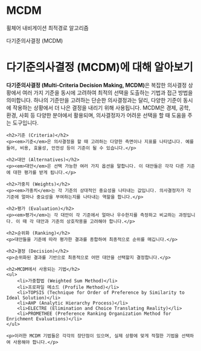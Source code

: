 # MCDM
휠체어 내비게이션 최적경로 알고리즘

<!DOCTYPE html>
<html>
<head>
    다기준의사결정 (MCDM)
</head>
<body>
    <h1>다기준의사결정 (MCDM)에 대해 알아보기</h1>
    <p><strong>다기준의사결정 (Multi-Criteria Decision Making, MCDM)</strong>은 복잡한 의사결정 상황에서 여러 가지 기준을 동시에 고려하여 최적의 선택을 도출하는 기법과 접근 방법을 의미합니다. 하나의 기준만을 고려하는 단순한 의사결정과는 달리, 다양한 기준이 동시에 작용하는 상황에서 더 나은 결정을 내리기 위해 사용됩니다. MCDM은 경제, 공학, 환경, 사회 등 다양한 분야에서 활용되며, 의사결정자가 어려운 선택을 할 때 도움을 주는 도구입니다.</p>

    <h2>기준 (Criteria)</h2>
    <p><em>기준</em>은 의사결정을 할 때 고려하는 다양한 측면이나 지표를 나타냅니다. 예를 들어, 비용, 효율성, 안전성 등이 기준이 될 수 있습니다.</p>

    <h2>대안 (Alternatives)</h2>
    <p><em>대안</em>은 선택 가능한 여러 가지 옵션을 말합니다. 이 대안들은 각각 다른 기준에 대한 평가를 받게 됩니다.</p>

    <h2>가중치 (Weights)</h2>
    <p><em>가중치</em>는 각 기준의 상대적인 중요성을 나타내는 값입니다. 의사결정자가 각 기준에 얼마나 중요성을 부여하는지를 나타내는 역할을 합니다.</p>

    <h2>평가 (Evaluation)</h2>
    <p><em>평가</em>는 각 대안이 각 기준에서 얼마나 우수한지를 측정하고 비교하는 과정입니다. 이 때 각 대안과 기준의 상호작용을 고려해야 합니다.</p>

    <h2>순위화 (Ranking)</h2>
    <p>대안들을 기준에 따라 평가한 결과를 종합하여 최종적으로 순위를 매깁니다.</p>

    <h2>결정 (Decision)</h2>
    <p>순위화된 결과를 기반으로 최종적으로 어떤 대안을 선택할지 결정합니다.</p>

    <h2>MCDM에서 사용되는 기법</h2>
    <ul>
        <li>가중합법 (Weighted Sum Method)</li>
        <li>프로파일 메소드 (Profile Method)</li>
        <li>TOPSIS (Technique for Order of Preference by Similarity to Ideal Solution)</li>
        <li>AHP (Analytic Hierarchy Process)</li>
        <li>ELECTRE (Elimination and Choice Translating Reality)</li>
        <li>PROMETHEE (Preference Ranking Organization Method for Enrichment Evaluations)</li>
    </ul>

    <p>이러한 MCDM 기법들은 각각의 장단점이 있으며, 실제 상황에 맞게 적절한 기법을 선택하여 사용해야 합니다.</p>
</body>
</html>
